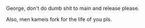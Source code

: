 George, don't do dumb shit to main and release please.

Also, men kameis fork for the life of you pls.
